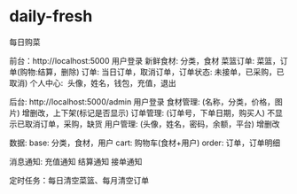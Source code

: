 # daily-fresh
每日购菜

前台：http://localhost:5000
用户登录
新鲜食材: 分类，食材
菜篮订单: 菜篮，订单(购物:结算，删除) 订单: 当日订单，取消订单，订单状态: 未接单，已采购，已取消)
个人中心:  头像，姓名，钱包，充值，退出

后台: http://localhost:5000/admin
用户登录
食材管理: (名称，分类，价格，图片) 增删改，上下架(标记是否显示)
订单管理: (订单号，下单日期，购买人) 不显示已取消订单，采购，缺货
用户管理: (头像，姓名，密码，余额，平台) 增删改

数据:
base: 分类，食材，用户
cart: 购物车(食材+用户)
order: 订单，订单明细

消息通知:
充值通知
结算通知
接单通知

定时任务：每日清空菜篮、每月清空订单
